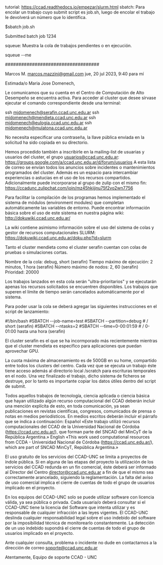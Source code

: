 tutorial: https://ccad.readthedocs.io/empezar/slurm.html
sbatch: Para encolar un trabajo cuyo submit script es job.sh, luego de encolar el trabajo le devolverá un número que lo identifica.

$sbatch job.sh

Submitted batch job 1234

squeue: Muestra la cola de trabajos pendientes o en ejecución.

squeue --me

###################################

Marcos M. marcos.mazzini@gmail.com jue, 20 jul 2023, 9:40 para mí

Estimada/o Maria Jose Domenech,

Le comunicamos que su cuenta en el Centro de Computación de Alto Desempeño se encuentra activa. Para acceder al cluster que desee sírvase ejecutar el comando correspondiente desde una terminal:

ssh mjdomenech@serafin.ccad.unc.edu.ar ssh mjdomenech@mendieta.ccad.unc.edu.ar ssh mjdomenech@eulogia.ccad.unc.edu.ar ssh mjdomenech@mulatona.ccad.unc.edu.ar

No necesita especificar una contraseña, la llave pública enviada en la solicitud ha sido copiada en su directorio.

Hemos procedido también a inscribirle en la mailing-list de usuarias y usuarios del cluster, el grupo usuarios@ccad.unc.edu.ar: https://groups.google.com/a/ccad.unc.edu.ar/d/forum/usuarios A esta lista de correo se envían todos los anuncios sobre incidentes o mantenimientos programados del cluster. Además es un espacio para intercambiar experiencias o astucias en el uso de los recursos compartidos. Adicionalmente puede incorporarse al grupo de zulip con el mismo fin: https://ccadunc.zulipchat.com/join/mz45hkijjnu75f2vo2wn7756

Para facilitar la compilación de los programas hemos implementado el sistema de módulos (environment modules) que completan automáticamente las variables de entorno. Puede encontrar información básica sobre el uso de este sistema en nuestra página wiki: http://dokuwiki.ccad.unc.edu.ar/

La wiki contiene asimismo información sobre el uso del sistema de colas y gestor de recursos computacionales SLURM: https://dokuwiki.ccad.unc.edu.ar/doku.php?id=slurm

Tanto el cluster mendieta como el cluster serafin cuentan con colas de pruebas o simulaciones cortas.

Nombre de la cola: debug, short (serafin) Tiempo máximo de ejecución: 2 minutos, 1 hora (serafin) Número máximo de nodos: 2, 60 (serafin) Prioridad: 20000

Los trabajos lanzados en esta cola serán "ultra-prioritarios" y se ejecutarán apenas los recursos solicitados se encuentren disponibles. Los trabajos que superen el límite de tiempo serán cancelados automáticamente por el sistema.

Para poder usar la cola se deberá agregar las siguientes instrucciones en el script de lanzamiento:

#!/bin/bash #SBATCH --job-name=test #SBATCH --partition=debug # / short (serafin) #SBATCH --ntasks=2 #SBATCH --time=0-00:01:59 # / 0-01:00 hasta una hora (serafin)

El cluster serafín es el que se ha incormporado más recientemente mientras que el cluster mendieta es específico para aplicaciones que puedan aprovechar GPU.

La cuota máxima de almacenamiento es de 500GB en su home, compartido entre todos los clusters del centro. Cada vez que se ejecuta un trabajo éste tiene acceso además al directorio local /scratch para escrituras temporales en el nodo. Una vez finalizado el trabajo, dicho sistema de ficheros se destruye, por lo tanto es importante copiar los datos útiles dentro del script de submit.

Todos aquellos trabajos de tecnología, ciencia aplicada o ciencia básica que hayan utilizado algún recurso computacional del CCAD deberán incluir una mención explícita de esto, en toda comunicación, ya sean publicaciones en revistas científicas, congresos, comunicados de prensa o notas en medios periodísticos. En medios escritos deberán incluir el párrafo que se indica a continuación: Español «Este trabajo utilizó recursos computacionales del CCAD de la Universidad Nacional de Córdoba (https://ccad.unc.edu.ar/), que forman parte del SNCAD del MinCyT de la República Argentina.» English «This work used computational resources from CCDA - Universidad Nacional de Córdoba (https://ccad.unc.edu.ar/), which are part of SNCAD MinCyT, República Argentina.»

El uso gratuito de los servicios del CCAD-UNC se limita a proyectos de índole pública. Si en alguna de las etapas del proyecto la utilización de los servicios del CCAD redunda en un fin comercial, éste deberá ser informado al Director del Centro director@ccad.unc.edu.ar a fin de que el mismo sea correctamente arancelado, siguiendo la reglamentación. La falta del aviso de uso comercial implica el cierre de cuentas de todo el grupo de usuarios implicado en el proyecto.

En los equipos del CCAD-UNC solo se puede utilizar software con licencia válida, ya sea pública o privada. Cada usuaria/o deberá consultar si el CCAD-UNC tiene la licencia del Software que intenta utilizar y es responsable de cualquier infracción a las leyes vigentes. El CCAD-UNC deslinda cualquier responsabilidad legal sobre el uso indebido del software por la imposibilidad técnica de monitorearlo constantemente. La detección de un uso indebido supondrá el cierre de cuentas de todo el grupo de usuarios implicado en el proyecto.

Ante cualquier consulta, problema o incidente no dude en contactarnos a la dirección de correo soporte@ccad.unc.edu.ar

Atentamente, Equipo de soporte CCAD - UNC

